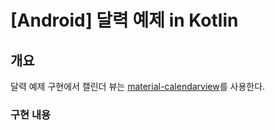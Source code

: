 # [Android] 달력 예제 in Kotlin

## 개요

<p>
  
달력 예제 구현에서 캘린더 뷰는 [material-calendarview](https://github.com/prolificinteractive/material-calendarview)를 사용한다.  
  
</p>

### 구현 내용



